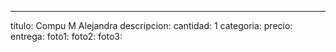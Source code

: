 ---
titulo: Compu M Alejandra
descripcion: 
cantidad: 1
categoria: 
precio: 
entrega: 
foto1: 
foto2: 
foto3: 
